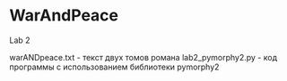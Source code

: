 # WarAndPeace
Lab 2

warANDpeace.txt - текст двух томов романа
lab2_pymorphy2.py - код программы с использованием библиотеки pymorphy2
